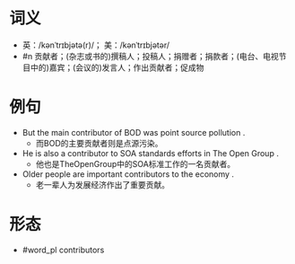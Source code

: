 # 词义
- 英：/kənˈtrɪbjətə(r)/； 美：/kənˈtrɪbjətər/
- #n 贡献者；(杂志或书的)撰稿人；投稿人；捐赠者；捐款者；(电台、电视节目中的)嘉宾；(会议的)发言人；作出贡献者；促成物
# 例句
- But the main contributor of BOD was point source pollution .
	- 而BOD的主要贡献者则是点源污染。
- He is also a contributor to SOA standards efforts in The Open Group .
	- 他也是TheOpenGroup中的SOA标准工作的一名贡献者。
- Older people are important contributors to the economy .
	- 老一辈人为发展经济作出了重要贡献。
# 形态
- #word_pl contributors
